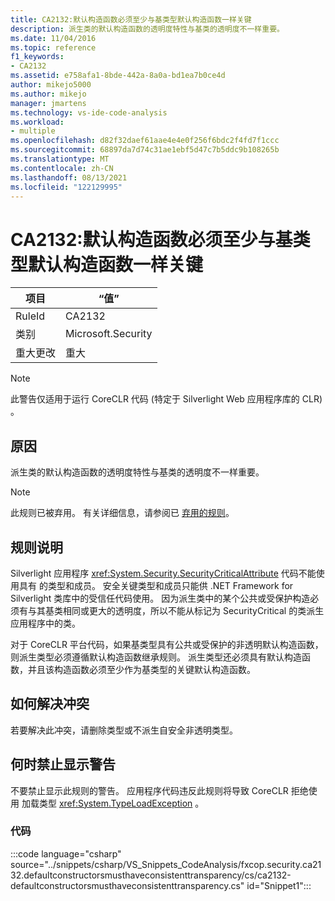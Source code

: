 ```yaml
---
title: CA2132:默认构造函数必须至少与基类型默认构造函数一样关键
description: 派生类的默认构造函数的透明度特性与基类的透明度不一样重要。
ms.date: 11/04/2016
ms.topic: reference
f1_keywords:
- CA2132
ms.assetid: e758afa1-8bde-442a-8a0a-bd1ea7b0ce4d
author: mikejo5000
ms.author: mikejo
manager: jmartens
ms.technology: vs-ide-code-analysis
ms.workload:
- multiple
ms.openlocfilehash: d82f32daef61aae4e4e0f256f6bdc2f4fd7f1ccc
ms.sourcegitcommit: 68897da7d74c31ae1ebf5d47c7b5ddc9b108265b
ms.translationtype: MT
ms.contentlocale: zh-CN
ms.lasthandoff: 08/13/2021
ms.locfileid: "122129995"
---
```

# <a name="ca2132-default-constructors-must-be-at-least-as-critical-as-base-type-default-constructors"></a>CA2132:默认构造函数必须至少与基类型默认构造函数一样关键

|项目|“值”|
|-|-|
|RuleId|CA2132|
|类别|Microsoft.Security|
|重大更改|重大|

> [!NOTE]
> 此警告仅适用于运行 CoreCLR 代码 (特定于 Silverlight Web 应用程序库的 CLR) 。

## <a name="cause"></a>原因
派生类的默认构造函数的透明度特性与基类的透明度不一样重要。

> [!NOTE]
> 此规则已被弃用。 有关详细信息，请参阅已 [弃用的规则](fxcop-unported-deprecated-rules.md)。

## <a name="rule-description"></a>规则说明

Silverlight 应用程序 <xref:System.Security.SecurityCriticalAttribute> 代码不能使用具有 的类型和成员。 安全关键类型和成员只能供 .NET Framework for Silverlight 类库中的受信任代码使用。 因为派生类中的某个公共或受保护构造必须有与其基类相同或更大的透明度，所以不能从标记为 SecurityCritical 的类派生应用程序中的类。

对于 CoreCLR 平台代码，如果基类型具有公共或受保护的非透明默认构造函数，则派生类型必须遵循默认构造函数继承规则。 派生类型还必须具有默认构造函数，并且该构造函数必须至少作为基类型的关键默认构造函数。

## <a name="how-to-fix-violations"></a>如何解决冲突

若要解决此冲突，请删除类型或不派生自安全非透明类型。

## <a name="when-to-suppress-warnings"></a>何时禁止显示警告

不要禁止显示此规则的警告。 应用程序代码违反此规则将导致 CoreCLR 拒绝使用 加载类型 <xref:System.TypeLoadException> 。

### <a name="code"></a>代码

:::code language="csharp" source="../snippets/csharp/VS_Snippets_CodeAnalysis/fxcop.security.ca2132.defaultconstructorsmusthaveconsistenttransparency/cs/ca2132-defaultconstructorsmusthaveconsistenttransparency.cs" id="Snippet1":::
